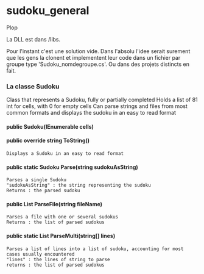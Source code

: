 # sudoku_general

Plop

La DLL est dans /libs. 

Pour l'instant c'est une solution vide. Dans l'absolu l'idee serait surement que les gens la clonent et implementent leur code
dans un fichier par groupe type 'Sudoku_nomdegroupe.cs'.
Ou dans des projets distincts en fait.


### La classe Sudoku

Class that represents a Sudoku, fully or partially completed
Holds a list of 81 int for cells, with 0 for empty cells
Can parse strings and files from most common formats and displays the sudoku in an easy to read format

#### public Sudoku(IEnumerable<int> cells)
#### public override string ToString()
    Displays a Sudoku in an easy to read format
#### public static Sudoku Parse(string sudokuAsString)
    Parses a single Sudoku
    "sudokuAsString" : the string representing the sudoku
    Returns : the parsed sudoku
#### public List<Sudoku> ParseFile(string fileName)
    Parses a file with one or several sudokus
    Returns : the list of parsed sudokus
#### public static List<Sudoku> ParseMulti(string[] lines)
    Parses a list of lines into a list of sudoku, accounting for most cases usually encountered
    "lines" : the lines of string to parse
    returns : the list of parsed sudokus
    

 
